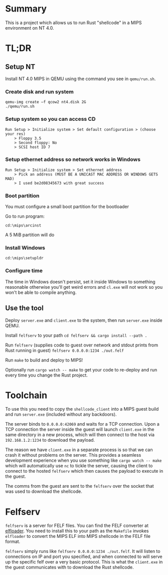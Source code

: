 # Summary

This is a project which allows us to run Rust "shellcode" in a MIPS
environment on NT 4.0.

# TL;DR

## Setup NT

Install NT 4.0 MIPS in QEMU using the command you see in `qemu/run.sh`.

### Create disk and run system

```
qemu-img create –f qcow2 nt4.disk 2G
./qemu/run.sh
```

### Setup system so you can access CD

```
Run Setup > Initialize system > Set default configuration > (choose your res)
    > Floppy 3.5
    > Second floppy: No
    > SCSI host ID 7
```

### Setup ethernet address so network works in Windows

```
Run Setup > Initialize system > Set ethernet address
    > Pick an address (MUST BE A UNICAST MAC ADDRESS OR WINDOWS GETS MAD)
    > I used be2d08345673 with great success
```

### Boot partition

You must configure a small boot partition for the bootloader

Go to run program:

```
cd:\mips\arcinst
```

A 5 MiB partition will do

### Install Windows

```
cd:\mips\setupldr
```

### Configure time

The time in Windows doesn't persist, set it inside Windows to something
reasonable otherwise you'll get weird errors and `cl.exe` will not work so
you won't be able to compile anything.

## Use the tool

Deploy `server.exe` and `client.exe` to the system, then run `server.exe`
inside QEMU.

Install `felfserv` to your path `cd felfserv && cargo install --path .`

Run `felfserv` (supplies code to guest over network and stdout prints from Rust
running in guest) `felfserv 0.0.0.0:1234 ./out.felf`

Run `make` to build and deploy to MIPS!

Optionally run `cargo watch -- make` to get your code to re-deploy and run
every time you change the Rust project.

# Toolchain

To use this you need to copy the `shellcode_client` into a MIPS guest build
and run `server.exe` (included without any backdoors).

The server binds to `0.0.0.0:42069` and waits for a TCP connection. Upon a TCP
connection the server inside the guest will launch `client.exe` in the same
directory in a new process, which will then connect to the host via
`192.168.1.2:1234` to download the payload.

The reason we have `client.exe` in a separate process is so that we can crash
it without problems on the server. This provides a seamless development
experience when you use something like `cargo watch -- make` which will
automatically use `nc` to tickle the server, causing the client to connect
to the hosted `felfserv` which then causes the payload to execute in the guest.

The comms from the guest are sent to the `felfserv` over the socket that was
used to download the shellcode.

# Felfserv

`felfserv` is a server for FELF files. You can find the FELF converter at
[elfloader](https://github.com/gamozolabs/elfloader). You need to install this
to your path as the `Makefile` invokes `elfloader` to convert the MIPS ELF into
MIPS shellcode in the FELF file format.

`felfserv` simply runs like `felfserv 0.0.0.0:1234 ./out.felf`. It will listen
to connections on IP and port you specified, and when connected to will
serve up the specific felf over a very basic protocol. This is what the
`client.exe` in the guest communicates with to download the Rust shellcode.

